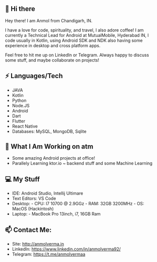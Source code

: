 
## 👋 Hi there 

Hey there! I am Anmol from Chandigarh, IN.

I have a love for code, spirituality, and travel, I also adore coffee! 
I am currently a Technical Lead for Android at MutualMobile, Hyderabad IN, I code usually in Kotlin, using Android SDK and NDK also having some experience in desktop and cross platform apps.

Feel free to hit me up on LinkedIn or Telegram. Always happy to discuss some stuff, and maybe collaborate on projects!


## ⚡ Languages/Tech

 - JAVA
 - Kotlin
 - Python
 - Node.JS
 - Android
 - Dart
 - Flutter
 - React Native
 - Databases: MySQL, MongoDB, Sqlite
 
##  👀 What I Am Working on atm

- Some amazing Android projects at office!
- Parallely Learning ktor.io ~ backend stuff and some Machine Learning 


##  💻 My Stuff

 - IDE: Android Studio, Intellij Ultimare
 - Text Editors: VS Code
 - Desktop:
			 - CPU: I7 10700 @ 2.9GGz
			 - RAM: 32GB 3200MHz
			 - OS: MacOS (Hackintosh)
- Laptop:
			- MacBook Pro 13inch, i7, 16GB Ram

## 📫  Contact Me:

 - Site: http://anmolverma.in
 - LinkedIn: https://www.linkedin.com/in/anmolverma92/
 - Telegram: https://t.me/anmolvermaa

